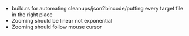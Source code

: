* build.rs for automating cleanups/json2bincode/putting every target file in the right place
* Zooming should be linear not exponential
* Zooming should follow mouse cursor